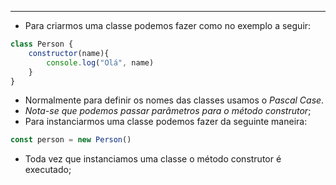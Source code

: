 ___
- Para criarmos uma classe podemos fazer como no exemplo a seguir:
```js
class Person {
	constructor(name){
		console.log("Olá", name)
	}
}
```
- Normalmente para definir os nomes das classes usamos o *Pascal Case*.
- *Nota-se que podemos passar parâmetros para o método construtor*;
- Para instanciarmos uma classe podemos fazer da seguinte maneira:
```js
const person = new Person()
```
- Toda vez que instanciamos uma classe o método construtor é executado;